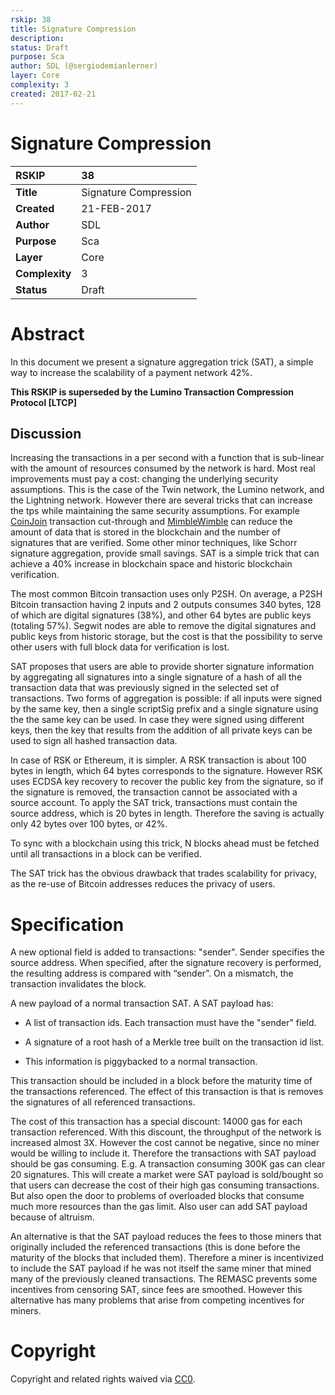 ```yaml
---
rskip: 38
title: Signature Compression
description: 
status: Draft
purpose: Sca
author: SDL (@sergiodemianlerner)
layer: Core
complexity: 3
created: 2017-02-21
---
```


# Signature Compression

|RSKIP          |38           |
| :------------ |:-------------|
|**Title**      |Signature Compression|
|**Created**    |21-FEB-2017 |
|**Author**     |SDL |
|**Purpose**    |Sca |
|**Layer**      |Core |
|**Complexity** |3 |
|**Status**     |Draft | 


# **Abstract**

In this document we present a signature aggregation trick (SAT), a simple way to increase the scalability of a payment network 42%. 

**This RSKIP is superseded by the Lumino Transaction Compression Protocol [LTCP]**

## Discussion

Increasing the transactions in a per second with a function that is sub-linear with the amount of resources consumed by the network is hard. Most real improvements must pay a cost: changing the underlying security assumptions. This is the case of the Twin network, the Lumino network, and the Lightning network. However there are several tricks that can increase the tps while maintaining the same security assumptions. For example [CoinJoin] transaction cut-through and [MimbleWimble] can reduce the amount of data that is stored in the blockchain and the number of signatures that are verified. Some other minor techniques, like Schorr signature aggregation, provide small savings. SAT is a simple trick that can achieve a 40% increase in blockchain space and historic blockchain verification. 

The most common Bitcoin transaction uses only P2SH. On average, a P2SH Bitcoin transaction having 2 inputs and 2 outputs consumes 340 bytes, 128 of which are digital signatures (38%), and other 64 bytes are public keys (totaling 57%). Segwit nodes are able to remove the digital signatures and public keys from historic storage, but the cost is that the possibility to serve other users with full block data for verification is lost.

SAT proposes that users are able to provide shorter signature information by aggregating all signatures into a single signature of a hash of all the transaction data that was previously signed in the selected set of transactions. Two forms of aggregation is possible: if all inputs were signed by the same key, then a single scriptSig prefix and a single signature using the the same key can be used. In case they were signed using different keys, then the key that results from the addition of all private keys can be used to sign all hashed transaction data. 

In case of RSK or Ethereum, it is simpler. A RSK transaction is about 100 bytes in length, which 64 bytes corresponds to the signature. However RSK uses ECDSA key recovery to recover the public key from the signature, so if the signature is removed, the transaction cannot be associated with a source account. To apply the SAT trick, transactions must  contain the source address, which is 20 bytes in length. Therefore the saving is actually only 42 bytes over 100 bytes, or 42%.

To sync with a blockchain using this trick, N blocks ahead must be fetched until all transactions in a block can be verified.

The SAT trick has the obvious drawback that trades scalability for privacy, as the re-use of Bitcoin addresses reduces the privacy of users.

 

# **Specification**

A new optional field is added to transactions: "sender". Sender specifies the source address. When specified, after the signature recovery is performed, the resulting address is compared with “sender”. On a mismatch, the transaction invalidates the block.

A new payload of a normal transaction SAT. A SAT payload has:

- A list of transaction ids. Each transaction must have the "sender" field.

- A signature of a root hash of a Merkle tree built on the transaction id list.

- This information is piggybacked to a normal transaction.

This transaction should be included in a block before the maturity time of the transactions referenced. The effect of this transaction is that is removes the signatures of all referenced transactions.

The cost of this transaction has a special discount: 14000 gas for each transaction referenced. With this discount, the throughput of the network  is increased almost 3X. However the cost cannot be negative, since no miner would be willing to include it. Therefore the transactions with SAT payload should be gas consuming. E.g. A transaction consuming 300K gas can clear 20 signatures. This will create a market were SAT payload is sold/bought so that users can decrease the cost of their high gas consuming transactions. But also open the door to problems of overloaded blocks that consume much more resources than the gas limit. Also user can add SAT payload because of altruism. 

An alternative is that the SAT payload reduces the fees to those miners that originally included the referenced transactions (this is done before the maturity of the blocks that included them). Therefore a miner is incentivized to include the SAT payload if he was not itself the same miner that mined many of the previously cleaned transactions. The REMASC prevents some incentives from censoring SAT, since fees are smoothed. However this alternative has many problems that arise from competing incentives for miners.

[CoinJoin]: https://bitcointalk.org/index.php?topic=281848.0
[MimbleWimble]: https://scalingbitcoin.org/papers/mimblewimble.pdf

# **Copyright**

Copyright and related rights waived via [CC0](https://creativecommons.org/publicdomain/zero/1.0/).
